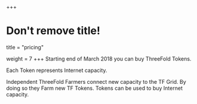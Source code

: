 +++
# Don't remove title!

title = "pricing"

weight = 7
+++
Starting end of March 2018 you can buy ThreeFold Tokens.

Each Token represents Internet capacity.

Independent ThreeFold Farmers connect new capacity to the TF Grid. By doing so they Farm new TF Tokens. Tokens can be used to buy Internet capacity.